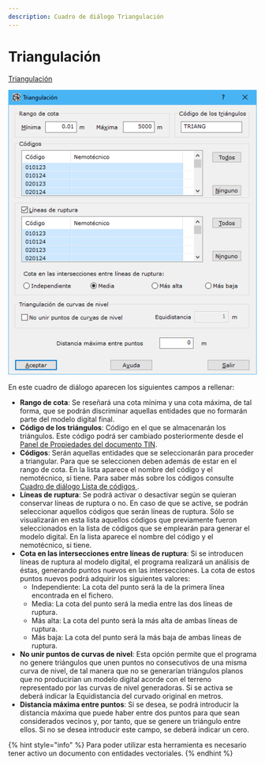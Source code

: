 ```yaml
---
description: Cuadro de diálogo Triangulación
---
```


# Triangulación

[Triangulación](../como.../como-triangulacion.md)

![Cuadro de di&#xE1;logo Triangulaci&#xF3;n](../../.gitbook/assets/image%20%2847%29.png)

En este cuadro de diálogo aparecen los siguientes campos a rellenar:

* **Rango de cota**: Se reseñará una cota mínima y una cota máxima, de tal forma, que se podrán discriminar aquellas entidades que no formarán parte del modelo digital final.
* **Código de los triángulos**: Código en el que se almacenarán los triángulos. Este código podrá ser cambiado posteriormente desde el [Panel de Propiedades del documento TIN](../introduccion/paneles-de-la-aplicacion/panel-propiedades/panel-propiedades-documento-tin.md).
* **Códigos**: Serán aquellas entidades que se seleccionarán para proceder a triangular. Para que se seleccionen deben además de estar en el rango de cota. En la lista aparece el nombre del código y el nemotécnico, si tiene. Para saber más sobre los códigos consulte [Cuadro de diálogo Lista de códigos ](../otras-herramientas/lista-de-codigos/).
* **Líneas de ruptura**: Se podrá activar o desactivar según se quieran conservar líneas de ruptura o no. En caso de que se active, se podrán seleccionar aquellos códigos que serán líneas de ruptura. Sólo se visualizarán en esta lista aquellos códigos que previamente fueron seleccionados en la lista de códigos que se emplearán para generar el modelo digital. En la lista aparece el nombre del código y el nemotécnico, si tiene.
* **Cota en las intersecciones entre líneas de ruptura**: Si se introducen líneas de ruptura al modelo digital, el programa realizará un análisis de éstas, generando puntos nuevos en las intersecciones. La cota de estos puntos nuevos podrá adquirir los siguientes valores:
  * Independiente: La cota del punto será la de la primera línea encontrada en el fichero.
  * Media: La cota del punto será la media entre las dos líneas de ruptura.
  * Más alta: La cota del punto será la más alta de ambas líneas de ruptura.
  * Más baja: La cota del punto será la más baja de ambas líneas de ruptura.
* **No unir puntos de curvas de nivel**: Esta opción permite que el programa no genere triángulos que unen puntos no consecutivos de una misma curva de nivel, de tal manera que no se generarían triángulos planos que no producirían un modelo digital acorde con el terreno representado por las curvas de nivel generadoras. Si se activa se deberá indicar la Equidistancia del curvado original en metros.
* **Distancia máxima entre puntos**: Si se desea, se podrá introducir la distancia máxima que puede haber entre dos puntos para que sean considerados vecinos y, por tanto, que se genere un triángulo entre ellos. Si no se desea introducir este campo, se deberá indicar un cero.

{% hint style="info" %}
Para poder utilizar esta herramienta es necesario tener activo un documento con entidades vectoriales.
{% endhint %}

